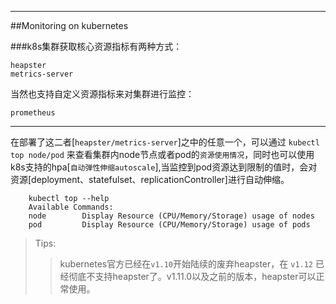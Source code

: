 ***
##Monitoring on kubernetes


###k8s集群获取核心资源指标有两种方式：

    heapster
    metrics-server

当然也支持自定义资源指标来对集群进行监控：

    prometheus
---
    
    
在部署了这二者[`heapster/metrics-server`]之中的任意一个，可以通过 `kubectl top node/pod` 来查看集群内node节点或者pod的`资源使用情况`，同时也可以使用k8s支持的hpa[`自动弹性伸缩autoscale`],当监控到pod资源达到限制的值时，会对资源[deployment、statefulset、replicationController]进行自动伸缩。  
```
    kubectl top --help
    Available Commands:
    node        Display Resource (CPU/Memory/Storage) usage of nodes
    pod         Display Resource (CPU/Memory/Storage) usage of pods
```


>Tips:
>>kubernetes官方已经在`v1.10`开始陆续的废弃heapster，在 `v1.12` 已经彻底不支持heapster了。v1.11.0以及之前的版本，heapster可以正常使用。

